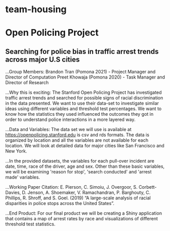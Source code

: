 # team-housing
# Open Policing Project
## Searching for police bias in traffic arrest trends across major U.S cities


...Group Members:
Brandon Tran (Pomona 2021) - Project Manager and Director of Computation
Preet Khowaja (Pomona 2020) - Task Manager and Director of Research

...Why this is exciting:
The Stanford Open Policing Project has investigated traffic arrest trends and searched for possible signs of racial discrimination in the data presented. We want to use their data-set to investigate similar ideas using different variables and threshold test percentages. We want to know how the statistics they used influenced the outcomes they got in order to understand police interactions in a more layered way.

...Data and Variables:
The data set we will use is available at https://openpolicing.stanford.edu is csv and rds formats. The data is organized by location and all the variables are not available for each location. We will look at detailed data for major cities like San Francisco and New York.

...In the provided datasets, the variables for each pull-over incident are date, time, race of the driver, age and sex. Other than these basic variables, we will be examining 'reason for stop', 'search conducted' and 'arrest made' variables. 

...Working Paper Citation:
E. Pierson, C. Simoiu, J. Overgoor, S. Corbett-Davies, D. Jenson, A. Shoemaker, V. Ramachandran, P. Barghouty, C. Phillips, R. Shroff, and S. Goel. (2019) “A large-scale analysis of racial disparities in police stops across the United States”.

...End Product:
For our final product we will be creating a Shiny application that contains a map of arrest rates by race and visualizations of different threshold test statistics. 

